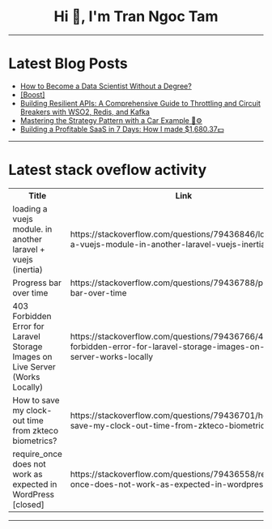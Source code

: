 <h1 align="center">Hi 👋, I'm Tran Ngoc Tam</h1>

---

# Latest Blog Posts 
<!-- BLOG-POST-LIST:START -->
- [How to Become a Data Scientist Without a Degree?](https://dev.to/tarunfulera1/how-to-become-a-data-scientist-without-a-degree-542o)
- [[Boost]](https://dev.to/sauain/-3n8)
- [Building Resilient APIs: A Comprehensive Guide to Throttling and Circuit Breakers with WSO2, Redis, and Kafka](https://dev.to/devaaai/building-resilient-apis-a-comprehensive-guide-to-throttling-and-circuit-breakers-with-wso2-redis-mga)
- [Mastering the Strategy Pattern with a Car Example 🚗⚙️](https://dev.to/dhanasai_tholeti/mastering-the-strategy-pattern-with-a-car-example-39ko)
- [Building a Profitable SaaS in 7 Days: How I made $1,680.37💵](https://dev.to/heyitslunarojas/building-a-profitable-saas-in-7-days-how-i-made-168037-1a7g)
<!-- BLOG-POST-LIST:END -->

---

# Latest stack oveflow activity
<table>
  <tr><th>Title</th><th>Link</th></tr>
  <!-- STACKOVERFLOW:START --><tr><td>loading a vuejs module. in another laravel + vuejs &lpar;inertia&rpar;</td><td>https://stackoverflow.com/questions/79436846/loading-a-vuejs-module-in-another-laravel-vuejs-inertia</td></tr><tr><td>Progress bar over time</td><td>https://stackoverflow.com/questions/79436788/progress-bar-over-time</td></tr><tr><td>403 Forbidden Error for Laravel Storage Images on Live Server &lpar;Works Locally&rpar;</td><td>https://stackoverflow.com/questions/79436766/403-forbidden-error-for-laravel-storage-images-on-live-server-works-locally</td></tr><tr><td>How to save my clock-out time from zkteco biometrics?</td><td>https://stackoverflow.com/questions/79436701/how-to-save-my-clock-out-time-from-zkteco-biometrics</td></tr><tr><td>require_once does not work as expected in WordPress [closed]</td><td>https://stackoverflow.com/questions/79436558/require-once-does-not-work-as-expected-in-wordpress</td></tr><!-- STACKOVERFLOW:END -->
</table>

---


